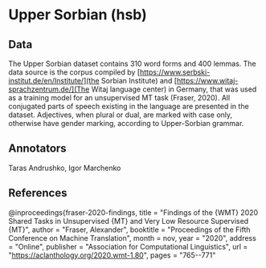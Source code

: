 # Upper Sorbian (hsb)

## Data
The Upper Sorbian dataset contains 310 word forms and 400 lemmas. The data source is the corpus compiled by [https://www.serbski-institut.de/en/Institute/](the Sorbian Institute) and [https://www.witaj-sprachzentrum.de/](The Witaj language center) in Germany, that was used as a training model for an unsupervised MT task (Fraser, 2020). All conjugated parts of speech existing in the language are presented in the dataset. Adjectives, when plural or dual, are marked with case only, otherwise have gender marking, according to Upper-Sorbian grammar.

## Annotators
Taras Andrushko, Igor Marchenko

## References
@inproceedings{fraser-2020-findings,
    title = "Findings of the {WMT} 2020 Shared Tasks in Unsupervised {MT} and Very Low Resource Supervised {MT}",
    author = "Fraser, Alexander",
    booktitle = "Proceedings of the Fifth Conference on Machine Translation",
    month = nov,
    year = "2020",
    address = "Online",
    publisher = "Association for Computational Linguistics",
    url = "https://aclanthology.org/2020.wmt-1.80",
    pages = "765--771"
